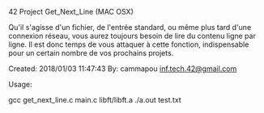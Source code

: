 42 Project Get_Next_Line (MAC OSX)

Qu'il s'agisse d'un fichier, de l'entrée standard, ou même plus tard d'une connexion réseau, 
vous aurez toujours besoin de lire du contenu ligne par ligne. Il est donc temps de vous attaquer à cette fonction, 
indispensable pour un certain nombre de vos prochains projets.

Created: 2018/01/03 11:47:43
By: cammapou <inf.tech.42@gmail.com>

Usage:

gcc get_next_line.c main.c libft/libft.a
./a.out test.txt
